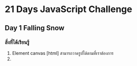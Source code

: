 # 21 Days JavaScript Challenge
## Day 1 Falling Snow
### สิ่งที่ได้เรียนรู้  
1. Element canvas [html] สามารถวาดรูปได้ตามที่เราต้องการ
2. 